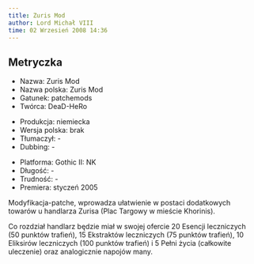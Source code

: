 ```yaml
---
title: Zuris Mod
author: Lord Michał VIII
time: 02 Wrzesień 2008 14:36
---
```


## Metryczka

<!-- -->
- Nazwa: Zuris Mod
- Nazwa polska: Zuris Mod
- Gatunek: patchemods
- Twórca: DeaD-HeRo

<!-- -->
- Produkcja: niemiecka
- Wersja polska: brak
- Tłumaczył: -
- Dubbing: -

<!-- -->
- Platforma: Gothic II: NK
- Długość: -
- Trudność: -
- Premiera: styczeń 2005

Modyfikacja-patche, wprowadza ułatwienie w postaci dodatkowych towarów u handlarza Zurisa (Plac Targowy w mieście Khorinis).

Co rozdział handlarz będzie miał w swojej ofercie 20 Esencji leczniczych (50 punktów trafień), 15 Ekstraktów leczniczych (75 punktów trafień), 10 Eliksirów leczniczych (100 punktów trafień) i 5 Pełni życia (całkowite uleczenie) oraz analogicznie napojów many.